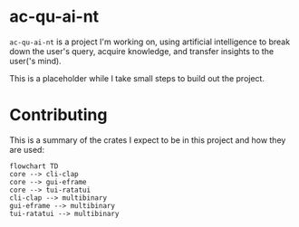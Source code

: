 # ac-qu-ai-nt

`ac-qu-ai-nt` is a project I'm working on, using artificial intelligence to break down the user's query, acquire knowledge, and transfer insights to the user('s mind).

This is a placeholder while I take small steps to build out the project.

# Contributing

This is a summary of the crates I expect to be in this project and how they are used:

```mermaid
flowchart TD
core --> cli-clap
core --> gui-eframe
core --> tui-ratatui
cli-clap --> multibinary
gui-eframe --> multibinary
tui-ratatui --> multibinary
```
